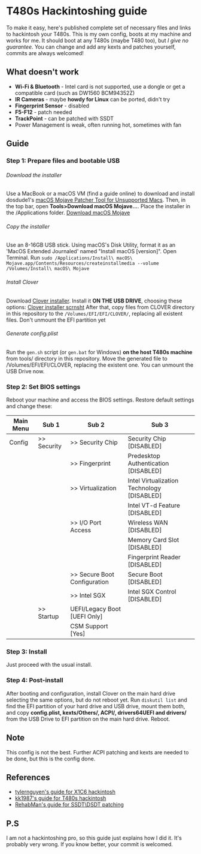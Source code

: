 # T480s Hackintoshing guide
To make it easy, here's published complete set of necessary files and links to hackintosh your T480s. This is my own config, boots at my machine and works for me. It should boot at any T480s (maybe T480 too), but _I give no guarantee_. You can change and add any kexts and patches yourself, commits are always welcomed!
## What doesn't work
* **Wi-Fi & Bluetooth** - Intel card is not supported, use a dongle or get a compatible card (such as DW1560 BCM94352Z)
* **IR Cameras** - maybe __howdy for Linux__ can be ported, didn't try
* **Fingerprint Sensor** - disabled
* **F5-F12** - patch needed
* **TrackPoint** - can be patched with SSDT
* Power Management is weak, often running hot, sometimes with fan

## Guide
### Step 1: Prepare files and bootable USB
###### Download the installer
Use a MacBook or a macOS VM (find a guide online) to download and install dosdude1's [macOS Mojave Patcher Tool for Unsupported Macs](http://dosdude1.com/mojave/). Then, in the top bar, open **Tools>Download macOS Mojave...**. Place the installer in the /Applications folder. [Download macOS Mojave](https://raw.githubusercontent.com/lisovskiy01/T480s-hackintosh/master/src/donwloadMacOS.png)

###### Copy the installer
Use an 8-16GB USB stick. Using macOS's Disk Utility, format it as an 'MacOS Extended Journaled' named "Install macOS [version]".
Open Terminal. Run `sudo /Applications/Install\ macOS\ Mojave.app/Contents/Resources/createinstallmedia --volume /Volumes/Install\ macOS\ Mojave`

###### Install Clover
Download [Clover installer](https://sourceforge.net/projects/cloverefiboot/). Install it **ON THE USB DRIVE**, choosing these options:
[Clover installer scrnsht](https://raw.githubusercontent.com/lisovskiy01/T480s-hackintosh/master/src/CloverIntaller.png)
After that, copy files from CLOVER directory in this repository to the `/Volumes/EFI/EFI/CLOVER/`, replacing all existent files. Don't unmount the EFI partition yet

###### Generate config.plist
Run the `gen.sh` script (or `gen.bat` for Windows) **on the host T480s machine** from tools/ directory in this repository. Move the generated file to /Volumes/EFI/EFI/CLOVER, replacing the existent one. You can unmount the USB Drive now.

### Step 2: Set BIOS settings
Reboot your machine and access the BIOS settings. Restore default settings and change these:

| Main Menu | Sub 1 | Sub 2 | Sub 3 |
| --------- | ----- | ----- | ----- |
| Config | >> Security | >> Security Chip | Security Chip [DISABLED] |
|   |   | >> Fingerprint | Predesktop Authentication [DISABLED] |
|   |   | >> Virtualization | Intel Virtualization Technology [DISABLED] |
|   |   |   | Intel VT-d Feature [DISABLED] |
|   |   | >> I/O Port Access | Wireless WAN [DISABLED] |
|   |   |   | Memory Card Slot [DISABLED] |
|   |   |   | Fingerprint Reader [DISABLED] |
|   |   | >> Secure Boot Configuration | Secure Boot [DISABLED] |
|   |   | >> Intel SGX | Intel SGX Control [DISABLED] |
|   | >> Startup | UEFI/Legacy Boot [UEFI Only] |   |
|   |   | CSM Support [Yes] |   |

### Step 3: Install
Just proceed with the usual install.

### Step 4: Post-install
After booting and configuration, install Clover on the main hard drive selecting the same options, but do not reboot yet.
Run `diskutil list` and find the EFI partition of your hard drive and USB drive, mount them both, and copy **config.plist, kexts/Others/, ACPI/, drivers64UEFI and drivers/** from the USB Drive to EFI partition on the main hard drive. Reboot.

## Note
This config is not the best. Further ACPI patching and kexts are needed to be done, but this is the config done.

## References
* [tylernguyen's guide for X1C6 hackintosh](https://github.com/tylernguyen/x1c6-hackintosh)
* [kk1987's guide for T480s hackintosh](https://github.com/kk1987/T480s-hackintosh)
* [RehabMan's guide for SSDT\DSDT patching](https://www.tonymacx86.com/threads/guide-patching-laptop-dsdt-ssdts.152573/)


## P.S
I am not a hackintoshing pro, so this guide just explains how I did it. It's probably very wrong. If you know better, your commit is welcomed.

